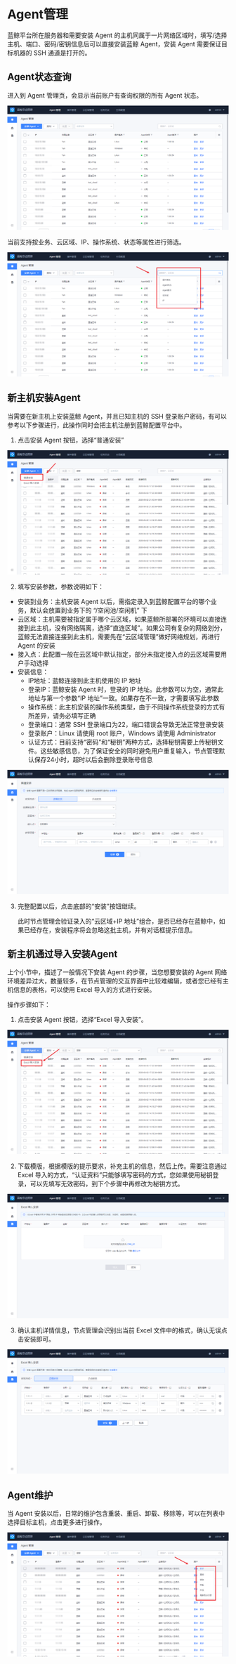 # Agent管理

蓝鲸平台所在服务器和需要安装 Agent 的主机同属于一片网络区域时，填写/选择主机、端口、密码/密钥信息后可以直接安装蓝鲸 Agent，安装 Agent 需要保证目标机器的 SSH 通道是打开的。

## Agent状态查询

进入到 Agent 管理页，会显示当前账户有查询权限的所有 Agent 状态。

![1590650634912](./media/1590650634912.png)

当前支持按业务、云区域、IP、操作系统、状态等属性进行筛选。

![1590651439808](./media/1590651439808.png)

## 新主机安装Agent

当需要在新主机上安装蓝鲸 Agent，并且已知主机的 SSH 登录账户密码，有可以参考以下步骤进行，此操作同时会把主机注册到蓝鲸配置平台中。

1. 点击安装 Agent 按钮，选择“普通安装”

![-w2020](media/20200603194710.png)

2. 填写安装参数，参数说明如下：

- 安装到业务：主机安装 Agent 以后，需指定录入到蓝鲸配置平台的哪个业务，默认会放置到业务下的 “/空闲池/空闲机” 下
- 云区域：主机需要被指定属于哪个云区域，如果蓝鲸所部署的环境可以直接连接到此主机，没有网络隔离，选择“直连区域”。如果公司有复杂的网络划分，蓝鲸无法直接连接到此主机，需要先在“云区域管理”做好网络规划，再进行 Agent 的安装
- 接入点：此配置一般在云区域中默认指定，部分未指定接入点的云区域需要用户手动选择
- 安装信息：
    - IP地址：蓝鲸连接到此主机使用的 IP 地址
    - 登录IP：蓝鲸安装 Agent 时，登录的 IP 地址。此参数可以为空，通常此地址与第一个参数“IP 地址”一致。如果存在不一致，才需要填写此参数
    - 操作系统：此主机安装的操作系统类型，由于不同操作系统登录的方式有所差异，请务必填写正确
    - 登录端口：通常 SSH 登录端口为22，端口错误会导致无法正常登录安装
    - 登录账户：Linux 请使用 root 账户，Windows 请使用 Administrator
    - 认证方式：目前支持“密码”和“秘钥”两种方式，选择秘钥需要上传秘钥文件。这些敏感信息，为了保证安全的同时避免用户重复输入，节点管理默认保存24小时，超时以后会删除登录账号信息

![-w2020](media/20200603194949.png)

3. 完整配置以后，点击底部的“安装”按钮继续。

    此时节点管理会验证录入的“云区域+IP 地址”组合，是否已经存在蓝鲸中，如果已经存在，安装程序将会忽略这批主机，并有对话框提示信息。

## 新主机通过导入安装Agent

上个小节中，描述了一般情况下安装 Agent 的步骤，当您想要安装的 Agent 网络环境差异过大，数量较多，在节点管理的交互界面中比较难编辑，或者您已经有主机信息的表格，可以使用 Excel 导入的方式进行安装。

操作步骤如下：

1. 点击安装 Agent 按钮，选择“Excel 导入安装”。

![-w2020](media/20200603202949.png)

2. 下载模版，根据模版的提示要求，补充主机的信息，然后上传。需要注意通过 Excel 导入的方式，“认证资料”只能够填写密码的方式，您如果使用秘钥登录，可以先填写无效密码，到下个步骤中再修改为秘钥方式。

![-w2020](media/20200603203124.png)

3. 确认主机详情信息，节点管理会识别出当前 Excel 文件中的格式，确认无误点击安装即可。

![-w2020](media/20200603204957.png)

## Agent维护

当 Agent 安装以后，日常的维护包含重装、重启、卸载、移除等，可以在列表中选择目标主机，点击更多进行操作。

![-w2020](media/20200603204223.png)